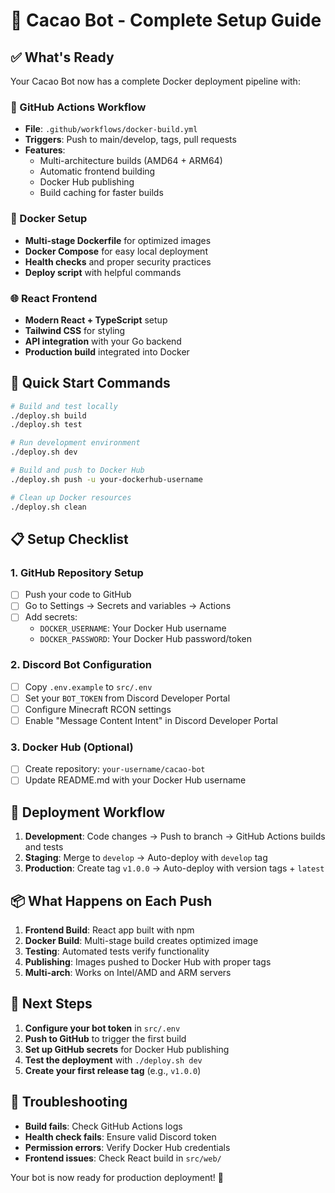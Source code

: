 # 🚀 Cacao Bot - Complete Setup Guide

## ✅ What's Ready

Your Cacao Bot now has a complete Docker deployment pipeline with:

### 🔧 GitHub Actions Workflow
- **File**: `.github/workflows/docker-build.yml`
- **Triggers**: Push to main/develop, tags, pull requests
- **Features**: 
  - Multi-architecture builds (AMD64 + ARM64)
  - Automatic frontend building
  - Docker Hub publishing
  - Build caching for faster builds

### 🐳 Docker Setup
- **Multi-stage Dockerfile** for optimized images
- **Docker Compose** for easy local deployment
- **Health checks** and proper security practices
- **Deploy script** with helpful commands

### 🌐 React Frontend
- **Modern React + TypeScript** setup
- **Tailwind CSS** for styling
- **API integration** with your Go backend
- **Production build** integrated into Docker

## 🚀 Quick Start Commands

```bash
# Build and test locally
./deploy.sh build
./deploy.sh test

# Run development environment
./deploy.sh dev

# Build and push to Docker Hub
./deploy.sh push -u your-dockerhub-username

# Clean up Docker resources
./deploy.sh clean
```

## 📋 Setup Checklist

### 1. GitHub Repository Setup
- [ ] Push your code to GitHub
- [ ] Go to Settings → Secrets and variables → Actions
- [ ] Add secrets:
  - `DOCKER_USERNAME`: Your Docker Hub username
  - `DOCKER_PASSWORD`: Your Docker Hub password/token

### 2. Discord Bot Configuration
- [ ] Copy `.env.example` to `src/.env`
- [ ] Set your `BOT_TOKEN` from Discord Developer Portal
- [ ] Configure Minecraft RCON settings
- [ ] Enable "Message Content Intent" in Discord Developer Portal

### 3. Docker Hub (Optional)
- [ ] Create repository: `your-username/cacao-bot`
- [ ] Update README.md with your Docker Hub username

## 🔄 Deployment Workflow

1. **Development**: Code changes → Push to branch → GitHub Actions builds and tests
2. **Staging**: Merge to `develop` → Auto-deploy with `develop` tag
3. **Production**: Create tag `v1.0.0` → Auto-deploy with version tags + `latest`

## 📦 What Happens on Each Push

1. **Frontend Build**: React app built with npm
2. **Docker Build**: Multi-stage build creates optimized image
3. **Testing**: Automated tests verify functionality
4. **Publishing**: Images pushed to Docker Hub with proper tags
5. **Multi-arch**: Works on Intel/AMD and ARM servers

## 🎯 Next Steps

1. **Configure your bot token** in `src/.env`
2. **Push to GitHub** to trigger the first build
3. **Set up GitHub secrets** for Docker Hub publishing
4. **Test the deployment** with `./deploy.sh dev`
5. **Create your first release tag** (e.g., `v1.0.0`)

## 🐛 Troubleshooting

- **Build fails**: Check GitHub Actions logs
- **Health check fails**: Ensure valid Discord token
- **Permission errors**: Verify Docker Hub credentials
- **Frontend issues**: Check React build in `src/web/`

Your bot is now ready for production deployment! 🎉

